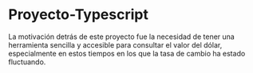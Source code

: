 # Proyecto-Typescript

La motivación detrás de este proyecto fue la necesidad de tener una herramienta sencilla y accesible para consultar el valor del dólar, especialmente en estos tiempos en los que la tasa de cambio ha estado fluctuando.
